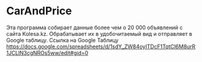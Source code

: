 # CarAndPrice
Эта программа собирает данные более чем о 20 000 объявлений с сайта Kolesa.kz. Обрабатывает их в удобочитаемый вид и отправляет в Google таблицу. 
Ссылка на Google Таблицу https://docs.google.com/spreadsheets/d/1sdY_ZW84oyITDcF1TqtCl6M8urR1JCLlN3cgNROs5ww/edit#gid=0
